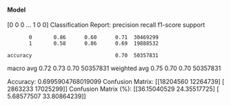 #### Model
[0 0 0 ... 1 0 0]
Classification Report:
              precision    recall  f1-score   support

           0       0.86      0.60      0.71  30469299
           1       0.58      0.86      0.69  19888532

    accuracy                           0.70  50357831
   macro avg       0.72      0.73      0.70  50357831
weighted avg       0.75      0.70      0.70  50357831

Accuracy: 0.6995904768019099
Confusion Matrix:
[[18204560 12264739]
 [ 2863233 17025299]]
Confusion Matrix (%):
[[36.15040529 24.35517725]
 [ 5.68577507 33.80864239]]
